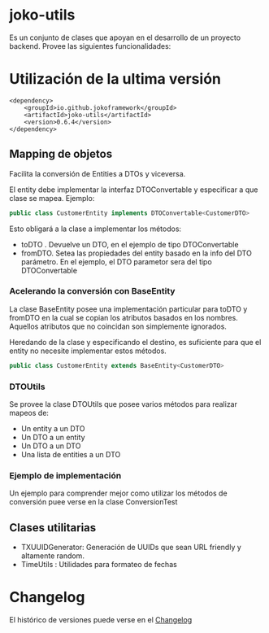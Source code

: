 # joko-utils
Es un conjunto de clases que apoyan en el desarrollo de un proyecto backend. 
Provee las siguientes funcionalidades:

# Utilización de la ultima versión
    <dependency>
        <groupId>io.github.jokoframework</groupId>
        <artifactId>joko-utils</artifactId>
        <version>0.6.4</version>
    </dependency>
    
## Mapping de objetos
Facilita la conversión de Entities a DTOs y viceversa.

El entity debe implementar la interfaz DTOConvertable y especificar a que 
clase se mapea. Ejemplo:

```java
public class CustomerEntity implements DTOConvertable<CustomerDTO>
```
Esto obligará a la clase a implementar los métodos:
* toDTO . Devuelve un DTO, en el ejemplo de tipo DTOConvertable
* fromDTO. Setea las propiedades del entity basado en la info del DTO 
parámetro. En el ejemplo, el DTO parametor sera del tipo DTOConvertable

### Acelerando la conversión con BaseEntity
La clase BaseEntity posee una implementación particular para toDTO y fromDTO 
en la cual se copian los atributos basados en los nombres. Aquellos atributos
 que no coincidan son simplemente ignorados.
 
 Heredando de la clase y especificando el destino, es suficiente para que el 
 entity no necesite implementar estos métodos.

```java  
public class CustomerEntity extends BaseEntity<CustomerDTO>  
```

### DTOUtils
Se provee la clase DTOUtils que posee varios métodos para realizar mapeos de:
* Un entity a un DTO
* Un DTO a un entity
* Un DTO a un DTO
* Una lista de entities a un DTO

### Ejemplo de implementación
Un ejemplo para comprender mejor como utilizar los métodos de conversión puee
 verse en la clase ConversionTest
 
## Clases utilitarias
* TXUUIDGenerator: Generación de UUIDs que sean URL friendly y altamente random.
* TimeUtils : Utilidades para formateo de fechas

# Changelog
El histórico de versiones puede verse en el [Changelog](CHANGELOG.MD)
